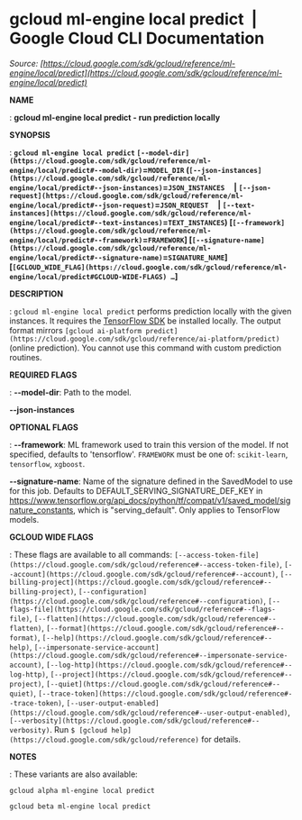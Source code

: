 # gcloud ml-engine local predict  |  Google Cloud CLI Documentation

*Source: [https://cloud.google.com/sdk/gcloud/reference/ml-engine/local/predict](https://cloud.google.com/sdk/gcloud/reference/ml-engine/local/predict)*

**NAME**

: **gcloud ml-engine local predict - run prediction locally**

**SYNOPSIS**

: **`gcloud ml-engine local predict` `[--model-dir](https://cloud.google.com/sdk/gcloud/reference/ml-engine/local/predict#--model-dir)`=`MODEL_DIR` (`[--json-instances](https://cloud.google.com/sdk/gcloud/reference/ml-engine/local/predict#--json-instances)`=`JSON_INSTANCES`     | `[--json-request](https://cloud.google.com/sdk/gcloud/reference/ml-engine/local/predict#--json-request)`=`JSON_REQUEST`     | `[--text-instances](https://cloud.google.com/sdk/gcloud/reference/ml-engine/local/predict#--text-instances)`=`TEXT_INSTANCES`) [`[--framework](https://cloud.google.com/sdk/gcloud/reference/ml-engine/local/predict#--framework)`=`FRAMEWORK`] [`[--signature-name](https://cloud.google.com/sdk/gcloud/reference/ml-engine/local/predict#--signature-name)`=`SIGNATURE_NAME`] [`[GCLOUD_WIDE_FLAG](https://cloud.google.com/sdk/gcloud/reference/ml-engine/local/predict#GCLOUD-WIDE-FLAGS) …`]**

**DESCRIPTION**

: `gcloud ml-engine local predict` performs prediction locally with the
given instances. It requires the [TensorFlow SDK](https://www.tensorflow.org/install) be installed
locally. The output format mirrors `[gcloud ai-platform
predict](https://cloud.google.com/sdk/gcloud/reference/ai-platform/predict)` (online prediction).
You cannot use this command with custom prediction routines.

**REQUIRED FLAGS**

: **--model-dir**:
Path to the model.

**--json-instances**

**OPTIONAL FLAGS**

: **--framework**:
ML framework used to train this version of the model. If not specified, defaults
to 'tensorflow'. `FRAMEWORK` must be one of:
`scikit-learn`, `tensorflow`, `xgboost`.

**--signature-name**:
Name of the signature defined in the SavedModel to use for this job. Defaults to
DEFAULT_SERVING_SIGNATURE_DEF_KEY in
https://www.tensorflow.org/api_docs/python/tf/compat/v1/saved_model/signature_constants,
which is "serving_default". Only applies to TensorFlow models.

**GCLOUD WIDE FLAGS**

: These flags are available to all commands: `[--access-token-file](https://cloud.google.com/sdk/gcloud/reference#--access-token-file)`,
`[--account](https://cloud.google.com/sdk/gcloud/reference#--account)`, `[--billing-project](https://cloud.google.com/sdk/gcloud/reference#--billing-project)`,
`[--configuration](https://cloud.google.com/sdk/gcloud/reference#--configuration)`,
`[--flags-file](https://cloud.google.com/sdk/gcloud/reference#--flags-file)`,
`[--flatten](https://cloud.google.com/sdk/gcloud/reference#--flatten)`, `[--format](https://cloud.google.com/sdk/gcloud/reference#--format)`, `[--help](https://cloud.google.com/sdk/gcloud/reference#--help)`, `[--impersonate-service-account](https://cloud.google.com/sdk/gcloud/reference#--impersonate-service-account)`,
`[--log-http](https://cloud.google.com/sdk/gcloud/reference#--log-http)`,
`[--project](https://cloud.google.com/sdk/gcloud/reference#--project)`, `[--quiet](https://cloud.google.com/sdk/gcloud/reference#--quiet)`, `[--trace-token](https://cloud.google.com/sdk/gcloud/reference#--trace-token)`, `[--user-output-enabled](https://cloud.google.com/sdk/gcloud/reference#--user-output-enabled)`,
`[--verbosity](https://cloud.google.com/sdk/gcloud/reference#--verbosity)`.
Run `$ [gcloud help](https://cloud.google.com/sdk/gcloud/reference)` for details.

**NOTES**

: These variants are also available:

```
gcloud alpha ml-engine local predict
```

```
gcloud beta ml-engine local predict
```